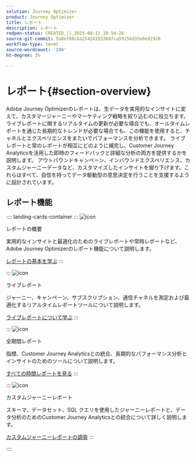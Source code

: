 ```yaml
---
solution: Journey Optimizer
product: Journey Optimizer
title: レポート
description: レポート
redpen-status: CREATED_||_2025-08-11_20-54-26
source-git-commit: 5a8ef88cba254241933607ca59156d35e0e92926
workflow-type: tm+mt
source-wordcount: '194'
ht-degree: 3%

---
```



# レポート{#section-overview}

Adobe Journey Optimizerのレポートは、生データを実用的なインサイトに変えて、カスタマージャーニーやマーケティング戦略を絞り込むのに役立ちます。 ライブレポートに関するリアルタイムの更新が必要な場合でも、オールタイムレポートを通じた長期的なトレンドが必要な場合でも、この機能を使用すると、チャネルとエクスペリエンスをまたいでパフォーマンスを分析できます。 ライブレポートと常のレポートが相互にどのように補完し、Customer Journey Analyticsを活用した即時のフィードバックと詳細な分析の両方を提供するかを説明します。 アウトバウンドキャンペーン、インバウンドエクスペリエンス、カスタムジャーニーデータなど、カスタマイズしたインサイトを掘り下げます。これらはすべて、自信を持ってデータ駆動型の意思決定を行うことを支援するように設計されています。

## レポート機能

:::: landing-cards-container
:::
![icon](https://cdn.experienceleague.adobe.com/icons/book.svg?lang=ja)

レポートの概要

実用的なインサイトと最適化のためのライブレポートや常時レポートなど、Adobe Journey Optimizerのレポート機能について説明します。

[レポートの基本を学ぶ](../using/reports/gs-reports.md)
:::

:::
![icon](https://cdn.experienceleague.adobe.com/icons/chart-line.svg?lang=ja)

ライブレポート

ジャーニー、キャンペーン、サブスクリプション、通信チャネルを測定および最適化するリアルタイムレポートツールについて説明します。

[ライブレポートについて学ぶ](live-report-landing-page.md)
:::

:::
![icon](https://cdn.experienceleague.adobe.com/icons/list-check.svg?lang=ja)

全期間レポート

指標、Customer Journey Analyticsとの統合、長期的なパフォーマンス分析とインサイトのためのツールについて説明します。

[すべての時間レポートを見る](channel-report-landing-page.md)
:::

:::
![icon](https://cdn.experienceleague.adobe.com/icons/code-branch.svg?lang=ja)

カスタムジャーニーレポート

スキーマ、データセット、SQL クエリを使用したジャーニーレポートと、データ分析のためのCustomer Journey Analyticsとの統合について詳しく説明します。

[カスタムジャーニーレポートの調査](reports-landing-page.md)
:::

::::
